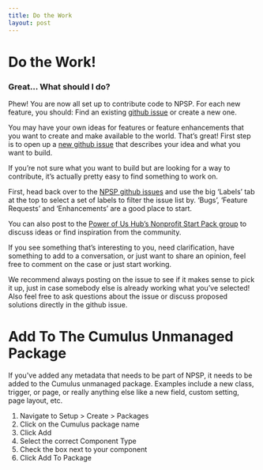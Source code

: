 ```yaml
---
title: Do the Work
layout: post
---
```

# Do the Work!

### Great… What should I do?

Phew! You are now all set up to contribute code to NPSP. For each new feature, you should:
Find an existing [github issue](github.com/SalesforceFoundation/Cumulus/issues) or create a new one.

You may have your own ideas for features or feature enhancements that you want to create and make available to the world.  That’s great! First step is to open up a [new github issue](https://github.com/SalesforceFoundation/Cumulus/issues/new) that describes your idea and what you want to build.

If you’re not sure what you want to build but are looking for a way to contribute, it’s actually pretty easy to find something to work on. 

First, head back over to the [NPSP github issues](github.com/SalesforceFoundation/Cumulus/issues) and use the big ‘Labels’ tab at the top to select a set of labels to filter the issue list by. ‘Bugs’, ‘Feature Requests’ and ‘Enhancements’ are a good place to start.

You can also post to the [Power of Us Hub’s Nonprofit Start Pack group](https://powerofus.force.com/_ui/core/chatter/groups/GroupProfilePage?g=0F980000000CjRe) to discuss ideas or find inspiration from the community.

If you see something that’s interesting to you, need clarification, have something to add to a conversation, or just want to share an opinion, feel free to comment on the case or just start working. 

We recommend always posting on the issue to see if it makes sense to pick it up, just in case somebody else is already working what you’ve selected! Also feel free to ask questions about the issue or discuss proposed solutions directly in the github issue.

# Add To The Cumulus Unmanaged Package

If you've added any metadata that needs to be part of NPSP, it needs to be added to the Cumulus unmanaged package. Examples include a new class, trigger, or page, or really anything else like a new field, custom setting, page layout, etc.

1. Navigate to Setup > Create > Packages
2. Click on the Cumulus package name
3. Click Add
4. Select the correct Component Type
5. Check the box next to your component
6. Click Add To Package